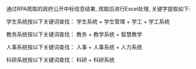 通过RPA爬取的政府公开中标信息结果, 爬取后进行Excel处理, 关键字提取如下:

学生系统按以下关键词查找：
		学生系统  + 学生管理 + 学工 + 学工系统

教务系统按以下关键词查找：
		教务 + 教学系统 + 智慧教学

人事系统按以下关键词查找：
		人事  + 人事系统 + 人力系统

科研系统按以下关键词查找：
		科研 + 科研系统